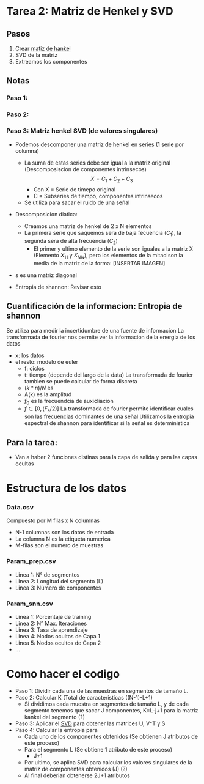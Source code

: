 # Tarea 2: Matriz de Henkel y SVD

## Pasos
1) Crear [matiz de hankel](https://www.wikiwand.com/es/Matriz_de_Hankel) 
2) SVD de la matriz 
3) Extreamos los componentes


## Notas
### Paso 1:
### Paso 2:

### Paso 3: Matriz henkel SVD (de valores singulares)

* Podemos descomponer una matriz de henkel en series (1 serie por columna)
    * La suma de estas series debe ser igual a la matriz original (Descomposiscion de componentes intrinsecos)
    $$ X = C_1 + C_2 + C_3 $$
        * Con X = Serie de timepo original
        * C = Subseries de tiempo, componentes intrinsecos
    * Se utiliza para sacar el ruido de una señal

* Descomposicion diatica:
    * Creamos una matriz de henkel de 2 x N elementos
    * La primera serie que saquemos sera de baja fecuencia ($C_1$), la segunda sera de alta frecuencia ($C_2$)
        * El primer y ultimo elemento de la serie son iguales a la matriz X (Elemento $X_{11}$ y $X_{NN}$), pero los elementos de la mitad son la media de la matriz de la forma:
        [INSERTAR IMAGEN]
* s es una matriz diagonal 

* Entropia de shannon: Revisar esto

## Cuantificación de la informacion: Entropia de shannon
Se utiliza para medir la incertidumbre de una fuente de informacion
La transformada de fourier nos permite ver la informacion de la energia de los datos
* x: los datos
* el resto: modelo de euler
    * f: ciclos
    * t: tiempo (depende del largo de la data)
La transformada de fourier tambien se puede calcular de forma discreta
    * $(k*n)/N$ es 
    * A(k) es la amplitud
    * $f_0$ es la frecuendcia de auxicliacion
    * $f \in [0, (F_s/2)]$
La transformada de fourier permite identificar cuales son las frecuencias dominantes de una señal
Utilizamos la entropia espectral de shannon para identificar si la señal es deterministica

## Para la tarea:
* Van a haber 2 funciones distinas para la capa de salida y para las capas ocultas
  
# Estructura de los datos

### Data.csv
Compuesto por M filas x N columnas
  * N-1 columnas son los datos de entrada
  * La columna N es la etiqueta numerica
  * M-filas son el numero de muestras

### Param_prep.csv
  * Linea 1: N° de segmentos
  * Linea 2: Longitud del segmento (L)
  * Linea 3: Número de componentes

### Param_snn.csv
  * Linea 1: Porcentaje de training
  * Linea 2: N° Max. Iteraciones
  * Linea 3: Tasa de aprendizaje
  * Linea 4: Nodos ocultos de Capa 1
  * Linea 5: Nodos ocultos de Capa 2
  * ...

# Como hacer el codigo

* Paso 1: Dividir cada una de las muestras en segmentos de tamaño L.
* Paso 2: Calcular K (Total de caracteristicas ((N-1)-L+1)
  * Si dividimos cada muestra en segmentos de tamaño L, y de cada segmento tenemos que sacar J componentes, K=L-j+1 para la matriz kankel del segmento (?)
* Paso 3: Aplicar el [SVD](https://numpy.org/doc/stable/reference/generated/numpy.linalg.svd.html) para obtener las matrices U, V^T y S
* Paso 4: Calcular la entropia para
  * Cada uno de los componentes obtenidos (Se obtienen J atributos de este proceso)
  * Para el segmento L (Se obtiene 1 atributo de este proceso)
    * J+1
  * Por ultimo, se aplica SVD para calcular los valores singulares de la matriz de componentes obtenidos (J) (?)
  * Al final deberian obtenerse 2J+1 atributos
